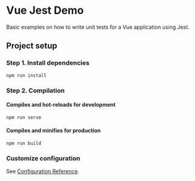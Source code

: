 # Vue Jest Demo

Basic examples on how to write unit tests for a Vue application using Jest.

## Project setup

### Step 1. Install dependencies

```
npm run install
```

### Step 2. Compilation

#### Compiles and hot-reloads for development

```
npm run serve
```

#### Compiles and minifies for production

```
npm run build
```

### Customize configuration

See [Configuration Reference](https://cli.vuejs.org/config/).
